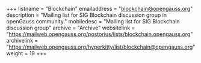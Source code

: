 +++
listname = "Blockchain"
emailaddress = "blockchain@opengauss.org"
description = "Mailing list for SIG Blockchain discussion group in openGauss community."
mobiledesc = "Mailing list for SIG Blockchain discussion group"
archive = "Archive"
websitelink = "https://mailweb.opengauss.org/postorius/lists/blockchain.opengauss.org"
archivelink = "https://mailweb.opengauss.org/hyperkitty/list/blockchain@opengauss.org"
weight =  19
+++